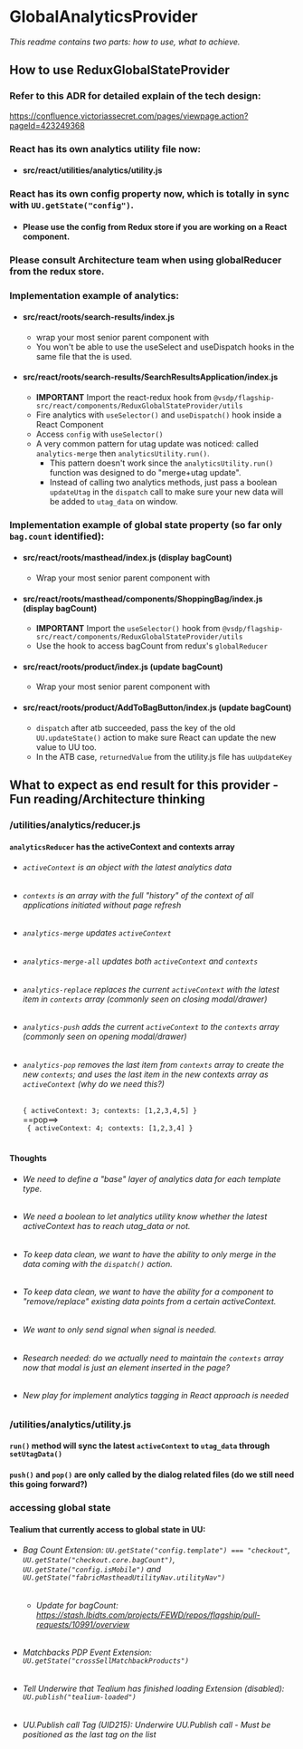 # GlobalAnalyticsProvider

<em>This readme contains two parts: how to use, what to achieve.</em>

## How to use ReduxGlobalStateProvider

### Refer to this ADR for detailed explain of the tech design:
https://confluence.victoriassecret.com/pages/viewpage.action?pageId=423249368

### React has its own analytics utility file now:
* #### src/react/utilities/analytics/utility.js

### React has its own config property now, which is totally in sync with `UU.getState("config")`.
* #### Please use the config from Redux store if you are working on a React component.

### Please consult Architecture team when using globalReducer from the redux store.

### Implementation example of analytics:
* #### src/react/roots/search-results/index.js
  * wrap your most senior parent component with <ReduxGlobalStateProvider>
  * You won't be able to use the useSelect and useDispatch hooks in the same file that the <ReduxGlobalStateProvider> is used.
* #### src/react/roots/search-results/SearchResultsApplication/index.js
  * <b>IMPORTANT</b> Import the react-redux hook from `@vsdp/flagship-src/react/components/ReduxGlobalStateProvider/utils`
  * Fire analytics with `useSelector()` and `useDispatch()` hook inside a React Component
  * Access `config` with `useSelector()`
  * A very common pattern for utag update was noticed: called `analytics-merge` then `analyticsUtility.run()`.
    * This pattern doesn't work since the `analyticsUtility.run()` function was designed to do "merge+utag update".
    * Instead of calling two analytics methods, just pass a boolean `updateUtag` in the `dispatch` call to make sure your new data will be added to `utag_data` on window.

### Implementation example of global state property (so far only `bag.count` identified):
* #### src/react/roots/masthead/index.js (display bagCount)
  * Wrap your most senior parent component with <ReduxGlobalStateProvider>

* #### src/react/roots/masthead/components/ShoppingBag/index.js (display bagCount)
  * <b>IMPORTANT</b> Import the `useSelector()` hook from `@vsdp/flagship-src/react/components/ReduxGlobalStateProvider/utils`
  * Use the hook to access bagCount from redux's `globalReducer`

* #### src/react/roots/product/index.js (update bagCount)
  * Wrap your most senior parent component with <ReduxGlobalStateProvider>

* #### src/react/roots/product/AddToBagButton/index.js (update bagCount)
  * `dispatch` after atb succeeded, pass the key of the old `UU.updateState()` action to make sure React can update the new value to UU too.
  * In the ATB case, `returnedValue` from the utility.js file has `uuUpdateKey`


## What to expect as end result for this provider - Fun reading/Architecture thinking
### /utilities/analytics/reducer.js

#### `analyticsReducer` has the activeContext and contexts array
* ###### `activeContext` is an object with the latest analytics data
* ###### `contexts` is an array with the full "history" of the context of all applications initiated without page refresh
* ###### `analytics-merge` updates `activeContext`
* ###### `analytics-merge-all` updates both `activeContext` and `contexts`
* ###### `analytics-replace` replaces the current `activeContext` with the latest item in `contexts` array (commonly seen on closing modal/drawer)
* ###### `analytics-push` adds the current `activeContext` to the `contexts` array (commonly seen on opening modal/drawer)
* ###### `analytics-pop` removes the last item from `contexts` array to create the new `contexts`; and uses the last item in the new contexts array as `activeContext` (why do we need this?)
  <code>{ activeContext: 3; contexts: [1,2,3,4,5]  } </code></br>
  ==pop==></br>
  <code> {  activeContext: 4;  contexts: [1,2,3,4] } </code> </br>

#### Thoughts
* ###### We need to define a "base" layer of analytics data for each template type.
* ###### We need a boolean to let analytics utility know whether the latest activeContext has to reach utag_data or not.
* ###### To keep data clean, we want to have the ability to only merge in the data coming with the `dispatch()` action.
* ###### To keep data clean, we want to have the ability for a component to "remove/replace" existing data points from a certain activeContext.
* ###### We want to only send signal when signal is needed.
* ###### Research needed: do we actually need to maintain the `contexts` array now that modal is just an element inserted in the page?
* ###### New play for implement analytics tagging in React approach is needed

### /utilities/analytics/utility.js

#### `run()` method will sync the latest `activeContext` to `utag_data` through `setUtagData()`

#### `push()` and `pop()` are only called by the dialog related files (do we still need this going forward?)

### accessing global state

#### Tealium that currently access to global state in UU:
* ###### Bag Count Extension: `UU.getState("config.template") === "checkout"`, `UU.getState("checkout.core.bagCount")`, `UU.getState("config.isMobile")` and `UU.getState("fabricMastheadUtilityNav.utilityNav")`
  * ###### Update for bagCount: https://stash.lbidts.com/projects/FEWD/repos/flagship/pull-requests/10991/overview
* ###### Matchbacks PDP Event Extension: `UU.getState("crossSellMatchbackProducts")`
* ###### Tell Underwire that Tealium has finished loading Extension (disabled): `UU.publish("tealium-loaded")`
* ###### UU.Publish call Tag (UID215): Underwire UU.Publish call - Must be positioned as the last tag on the list